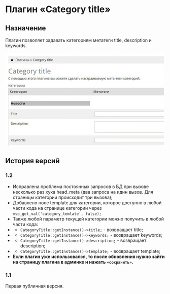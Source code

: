 # Плагин «Category title»

## Назначение

Плагин позволяет задавать категориям метатеги title, description и keywords.

![Скриншот](img/category_title.jpg "Скриншот")

## История версий

### 1.2

* Исправлена проблема постоянных запросов в БД при  вызове несколько раз хука
head_meta (два запроса на идин вызов. Для страницы категории происходит три вызова);
* Добавлено поле template для категории, которое доступно в любой части кода
на странице категории через `mso_get_val('category_temlate', false);`
* Также любой параметр текущей категории можно получить в любой части кода:
* * `CategoryTitle::getInstance()->title;` - возвращает title;
* * `CategoryTitle::getInstance()->keywords;` - возвращает keywords;
* * `CategoryTitle::getInstance()->description;` - возвращает description;
* * `CategoryTitle::getInstance()->template;` - возвращает template;
* **Если плагин уже использовался, то после обновления нужно зайти на страницу
плагина в админке и нажать `«сохранить»`.**

### 1.1

Первая публичная версия.